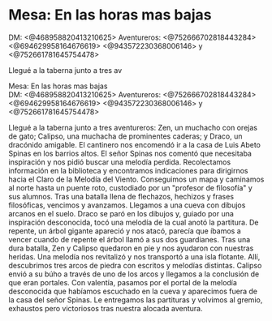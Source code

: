 # Mesa: En las horas mas bajas  
DM: <@468958820413210625> 
Aventureros: <@752666702818443284> <@694629958164676619>  <@943572230368006146>  y <@752661781645754478> 

Llegué a la taberna junto a tres av

Mesa: En las horas mas bajas  
DM: <@468958820413210625> 
Aventureros: <@752666702818443284> <@694629958164676619>  <@943572230368006146>  y <@752661781645754478> 

Llegué a la taberna junto a tres aventureros: Zen, un muchacho con orejas de gato; Calipso, una muchacha de prominentes caderas; y Draco, un dracónido amigable. El cantinero nos encomendó ir a la casa de Luis Abeto Spinas en los barrios altos. El señor Spinas nos comentó que necesitaba inspiración y nos pidió buscar una melodía perdida.
Recolectamos información en la biblioteca y encontramos indicaciones para dirigirnos hacia el Claro de la Melodía del Viento. Conseguimos un mapa y caminamos al norte hasta un puente roto, custodiado por un "profesor de filosofía" y sus alumnos. Tras una batalla llena de flechazos, hechizos y frases filosóficas, vencimos y avanzamos.
Llegamos a una cueva con dibujos arcanos en el suelo. Draco se paró en los dibujos y, guiado por una inspiración desconocida, tocó una melodía de la cual anotó la partitura. De repente, un árbol gigante apareció y nos atacó, parecía que íbamos a vencer cuando de repente el árbol llamó a sus dos guardianes. Tras una dura batalla, Zen y Calipso quedaron en pie y nos ayudaron con nuestras heridas. Una melodía nos revitalizó y nos transportó a una isla flotante. Allí, descubrimos tres arcos de piedra con escritos y melodías distintas. Calipso envió a su búho a través de uno de los arcos y llegamos a la conclusión de que eran portales. Con valentía, pasamos por el portal de la melodía desconocida que habíamos escuchado en la cueva y aparecimos fuera de la casa del señor Spinas. Le entregamos las partituras y volvimos al gremio, exhaustos pero victoriosos tras nuestra alocada aventura.

